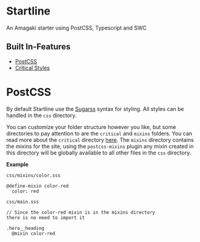 # Startline

An Amagaki starter using PostCSS, Typescript and SWC

## Built In-Features

- [PostCSS](#postcss)
- [Critical Styles](#critical-styles)

# PostCSS

By default Startline use the [Sugarss](https://github.com/postcss/sugarss)
syntax for styling. All styles can be handled in the `css` directory.

You can customize your folder structure however you like, but some directories
to pay attention to are the `critical` and `mixins` folders. You can read more
about the `critical` directory [here](#critical-styles). The `mixins` directory
contains the mixins for the site, using the `postcss-mixins` plugin any mixin
created in this directory will be globally available to all other files in the
`css` directory.

**Example**

`css/mixins/color.sss`

```sugarss
@define-mixin color-red
  color: red
```

`css/main.sss`

```sugarss
// Since the color-red mixin is in the mixins directory
there is no need to import it

.hero__heading
  @mixin color-red
```
